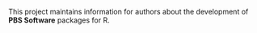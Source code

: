 This project maintains information for authors about the development of **PBS Software** packages for R.